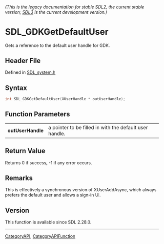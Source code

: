###### (This is the legacy documentation for stable SDL2, the current stable version; [SDL3](https://wiki.libsdl.org/SDL3/) is the current development version.)
# SDL_GDKGetDefaultUser

Gets a reference to the default user handle for GDK.

## Header File

Defined in [SDL_system.h](https://github.com/libsdl-org/SDL/blob/SDL2/include/SDL_system.h)

## Syntax

```c
int SDL_GDKGetDefaultUser(XUserHandle * outUserHandle);

```

## Function Parameters

|                       |                                                         |
| --------------------- | ------------------------------------------------------- |
| **outUserHandle**     | a pointer to be filled in with the default user handle. |

## Return Value

Returns 0 if success, -1 if any error occurs.

## Remarks

This is effectively a synchronous version of XUserAddAsync, which always
prefers the default user and allows a sign-in UI.

## Version

This function is available since SDL 2.28.0.

----
[CategoryAPI](CategoryAPI), [CategoryAPIFunction](CategoryAPIFunction)


